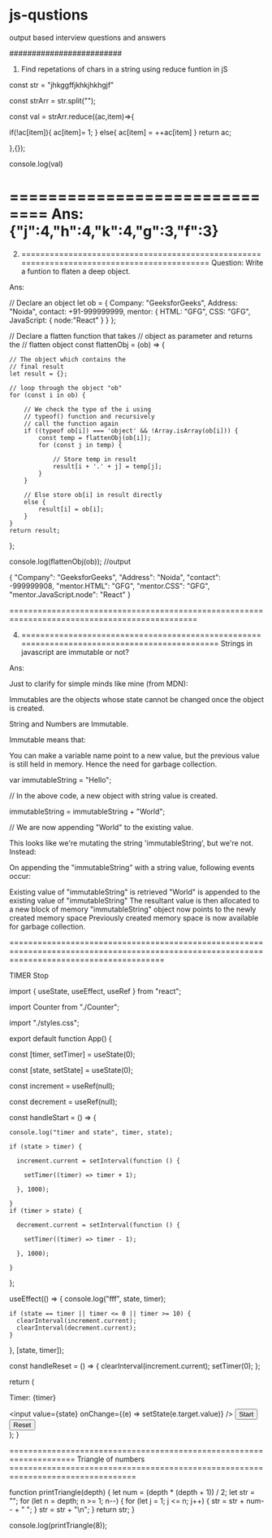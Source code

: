# js-qustions
output based interview questions and answers

#########################
1. Find repetations of chars in a string using reduce funtion in jS

 const str = "jhkggffjkhkjhkhgjf"

const strArr = str.split("");


const val = strArr.reduce((ac,item)=>{
  
  if(!ac[item]){
    ac[item]= 1;
  } else{
   ac[item] = ++ac[item]
  }
  return ac;
  
},{});


console.log(val)

==============================
Ans:
{"j":4,"h":4,"k":4,"g":3,"f":3}
=============================

2. ===========================================================================================
Question:   Write a funtion to flaten a deep object.

Ans:
  
// Declare an object
let ob = {
    Company: "GeeksforGeeks",
    Address: "Noida",
    contact: +91-999999999,
    mentor: {
        HTML: "GFG",
        CSS: "GFG",
        JavaScript: {
            node:"React"
        }
    }
};
 
// Declare a flatten function that takes 
// object as parameter and returns the 
// flatten object
const flattenObj = (ob) => {
 
    // The object which contains the
    // final result
    let result = {};
 
    // loop through the object "ob"
    for (const i in ob) {
 
        // We check the type of the i using
        // typeof() function and recursively
        // call the function again
        if ((typeof ob[i]) === 'object' && !Array.isArray(ob[i])) {
            const temp = flattenObj(ob[i]);
            for (const j in temp) {
 
                // Store temp in result
                result[i + '.' + j] = temp[j];
            }
        }
 
        // Else store ob[i] in result directly
        else {
            result[i] = ob[i];
        }
    }
    return result;
};
 
console.log(flattenObj(ob));
//output

{
    "Company": "GeeksforGeeks",
    "Address": "Noida",
    "contact": -999999908,
    "mentor.HTML": "GFG",
    "mentor.CSS": "GFG",
    "mentor.JavaScript.node": "React"
}


==============================================================================================

4. =============================================================================================
Strings in javascript are immutable or not?

Ans:

Just to clarify for simple minds like mine (from MDN):

Immutables are the objects whose state cannot be changed once the object is created.

String and Numbers are Immutable.

Immutable means that:

You can make a variable name point to a new value, but the previous value is still held in memory. Hence the need for garbage collection.

var immutableString = "Hello";

// In the above code, a new object with string value is created.

immutableString = immutableString + "World";

// We are now appending "World" to the existing value.

This looks like we're mutating the string 'immutableString', but we're not. Instead:

On appending the "immutableString" with a string value, following events occur:

Existing value of "immutableString" is retrieved
"World" is appended to the existing value of "immutableString"
The resultant value is then allocated to a new block of memory
"immutableString" object now points to the newly created memory space
Previously created memory space is now available for garbage collection.

=============================================================================================================================================


TIMER Stop


import { useState, useEffect, useRef } from "react";

import Counter from "./Counter";

import "./styles.css";


export default function App() {

  const [timer, setTimer] = useState(0);
  
  const [state, setState] = useState(0);
  
  const increment = useRef(null);
  
  const decrement = useRef(null);
  
  const handleStart = () => {
  
    console.log("timer and state", timer, state);
    
    if (state > timer) {
    
      increment.current = setInterval(function () {
      
        setTimer((timer) => timer + 1);
        
      }, 1000);
      
    }
    if (timer > state) {
    
      decrement.current = setInterval(function () {
      
        setTimer((timer) => timer - 1);
        
      }, 1000);
      
    }
    
  };

  useEffect(() => {
    console.log("fff", state, timer);

    if (state == timer || timer <= 0 || timer >= 10) {
      clearInterval(increment.current);
      clearInterval(decrement.current);
    }
  }, [state, timer]);

  const handleReset = () => {
    clearInterval(increment.current);
    setTimer(0);
  };

  return (
    <div className="App">
      <p>Timer: {timer}</p>
      <input value={state} onChange={(e) => setState(e.target.value)} />
      <button onClick={handleStart}>Start</button>
      <button onClick={handleReset}>Reset</button>
    </div>
  );
}



==================================================================== Triangle of numbers =================================================================================



function printTriangle(depth) {
  let num = (depth * (depth + 1)) / 2;
  let str = "";
  for (let n = depth; n >= 1; n--) {
    for (let j = 1; j <= n; j++) {
      str = str + num-- + " ";
    }
    str = str + "\n";
  }
  return str;
}

console.log(printTriangle(8));
